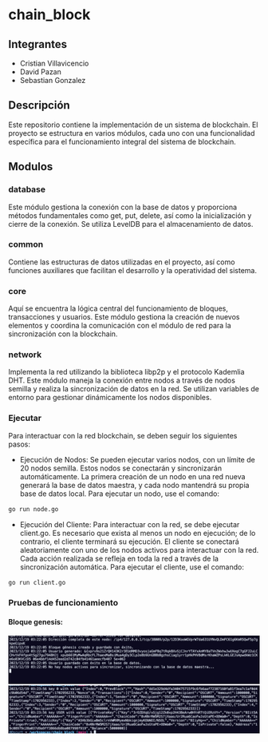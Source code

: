 # chain_block

## Integrantes

- Cristian Villavicencio
- David Pazan
- Sebastian Gonzalez

## Descripción

Este repositorio contiene la implementación de un sistema de blockchain. El proyecto se estructura en varios módulos, cada uno con una funcionalidad específica para el funcionamiento integral del sistema de blockchain.

## Modulos

### database

Este módulo gestiona la conexión con la base de datos y proporciona métodos fundamentales como get, put, delete, así como la inicialización y cierre de la conexión. Se utiliza LevelDB para el almacenamiento de datos.

### common

Contiene las estructuras de datos utilizadas en el proyecto, así como funciones auxiliares que facilitan el desarrollo y la operatividad del sistema.

### core

Aquí se encuentra la lógica central del funcionamiento de bloques, transacciones y usuarios. Este módulo gestiona la creación de nuevos elementos y coordina la comunicación con el módulo de red para la sincronización con la blockchain.

### network

Implementa la red utilizando la biblioteca libp2p y el protocolo Kademlia DHT. Este módulo maneja la conexión entre nodos a través de nodos semilla y realiza la sincronización de datos en la red. Se utilizan variables de entorno para gestionar dinámicamente los nodos disponibles.

### Ejecutar

Para interactuar con la red blockchain, se deben seguir los siguientes pasos:

- Ejecución de Nodos: Se pueden ejecutar varios nodos, con un límite de 20 nodos semilla. Estos nodos se conectarán y sincronizarán automáticamente. La primera creación de un nodo en una red nueva generará la base de datos maestra, y cada nodo mantendrá su propia base de datos local. Para ejecutar un nodo, use el comando:

```bash
go run node.go
```

- Ejecución del Cliente: Para interactuar con la red, se debe ejecutar client.go. Es necesario que exista al menos un nodo en ejecución; de lo contrario, el cliente terminará su ejecución. El cliente se conectará aleatoriamente con uno de los nodos activos para interactuar con la red. Cada acción realizada se refleja en toda la red a través de la sincronización automática. Para ejecutar el cliente, use el comando:

```bash
go run client.go
```

### Pruebas de funcionamiento

#### Bloque genesis:

![](img/GENESIS1.png)
![](img/GENESIS2.png)